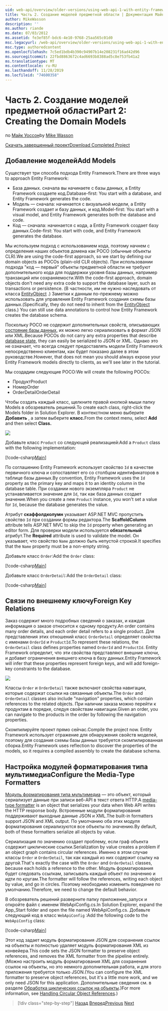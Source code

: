 ```yaml
---
uid: web-api/overview/older-versions/using-web-api-1-with-entity-framework-5/using-web-api-with-entity-framework-part-2
title: Часть 2. Создание моделей предметной области | Документация Майкрософт
author: MikeWasson
description: ''
ms.author: riande
ms.date: 07/03/2012
ms.assetid: fe3ef85f-bdc6-4e10-9768-25aa565c01d0
msc.legacyurl: /web-api/overview/older-versions/using-web-api-1-with-entity-framework-5/using-web-api-with-entity-framework-part-2
msc.type: authoredcontent
ms.openlocfilehash: 7c5ed1bdb4b390c94907b14e208231f16ad42d96
ms.sourcegitcommit: 22fbd8863672c4ad6693b8388ad5c8e753fb41a2
ms.translationtype: MT
ms.contentlocale: ru-RU
ms.lasthandoff: 11/28/2019
ms.locfileid: "74600358"
---
```

# <a name="part-2-creating-the-domain-models"></a><span data-ttu-id="6ade8-102">Часть 2. Создание моделей предметной области</span><span class="sxs-lookup"><span data-stu-id="6ade8-102">Part 2: Creating the Domain Models</span></span>

<span data-ttu-id="6ade8-103">по [Майк Уоссон](https://github.com/MikeWasson)</span><span class="sxs-lookup"><span data-stu-id="6ade8-103">by [Mike Wasson](https://github.com/MikeWasson)</span></span>

[<span data-ttu-id="6ade8-104">Скачать завершенный проект</span><span class="sxs-lookup"><span data-stu-id="6ade8-104">Download Completed Project</span></span>](https://code.msdn.microsoft.com/ASP-NET-Web-API-with-afa30545)

## <a name="add-models"></a><span data-ttu-id="6ade8-105">Добавление моделей</span><span class="sxs-lookup"><span data-stu-id="6ade8-105">Add Models</span></span>

<span data-ttu-id="6ade8-106">Существует три способа подхода Entity Framework.</span><span class="sxs-lookup"><span data-stu-id="6ade8-106">There are three ways to approach Entity Framework:</span></span>

- <span data-ttu-id="6ade8-107">База данных. сначала вы начинаете с базы данных, а Entity Framework создаете код.</span><span class="sxs-lookup"><span data-stu-id="6ade8-107">Database-first: You start with a database, and Entity Framework generates the code.</span></span>
- <span data-ttu-id="6ade8-108">Модель — сначала: начинается с визуальной модели, а Entity Framework создает и базу данных, и код.</span><span class="sxs-lookup"><span data-stu-id="6ade8-108">Model-first: You start with a visual model, and Entity Framework generates both the database and code.</span></span>
- <span data-ttu-id="6ade8-109">Код — сначала: начинается с кода, а Entity Framework создает базу данных.</span><span class="sxs-lookup"><span data-stu-id="6ade8-109">Code-first: You start with code, and Entity Framework generates the database.</span></span>

<span data-ttu-id="6ade8-110">Мы используем подход с использованием кода, поэтому начнем с определения наших объектов домена как POCO (обычные объекты CLR).</span><span class="sxs-lookup"><span data-stu-id="6ade8-110">We are using the code-first approach, so we start by defining our domain objects as POCOs (plain-old CLR objects).</span></span> <span data-ttu-id="6ade8-111">При использовании подхода "код — первый" объекты предметной области не требуют дополнительного кода для поддержки уровня базы данных, например транзакций или сохраняемости.</span><span class="sxs-lookup"><span data-stu-id="6ade8-111">With the code-first approach, domain objects don't need any extra code to support the database layer, such as transactions or persistence.</span></span> <span data-ttu-id="6ade8-112">(В частности, им не нужно наследовать от класса [EntityObject](https://msdn.microsoft.com/library/system.data.objects.dataclasses.entityobject.aspx) .) Заметки к данным по-прежнему можно использовать для управления Entity Framework создания схемы базы данных.</span><span class="sxs-lookup"><span data-stu-id="6ade8-112">(Specifically, they do not need to inherit from the [EntityObject](https://msdn.microsoft.com/library/system.data.objects.dataclasses.entityobject.aspx) class.) You can still use data annotations to control how Entity Framework creates the database schema.</span></span>

<span data-ttu-id="6ade8-113">Поскольку POCO не содержит дополнительных свойств, описывающих [состояние базы данных](https://msdn.microsoft.com/library/system.data.entitystate.aspx), их можно легко сериализовать в формат JSON или XML.</span><span class="sxs-lookup"><span data-stu-id="6ade8-113">Because POCOs do not carry any extra properties that describe [database state](https://msdn.microsoft.com/library/system.data.entitystate.aspx), they can easily be serialized to JSON or XML.</span></span> <span data-ttu-id="6ade8-114">Однако это не означает, что всегда следует предоставлять модели Entity Framework непосредственно клиентам, как будет показано далее в этом руководстве.</span><span class="sxs-lookup"><span data-stu-id="6ade8-114">However, that does not mean you should always expose your Entity Framework models directly to clients, as we'll see later in the tutorial.</span></span>

<span data-ttu-id="6ade8-115">Мы создадим следующие POCO:</span><span class="sxs-lookup"><span data-stu-id="6ade8-115">We will create the following POCOs:</span></span>

- <span data-ttu-id="6ade8-116">Продукт</span><span class="sxs-lookup"><span data-stu-id="6ade8-116">Product</span></span>
- <span data-ttu-id="6ade8-117">Номер</span><span class="sxs-lookup"><span data-stu-id="6ade8-117">Order</span></span>
- <span data-ttu-id="6ade8-118">OrderDetail</span><span class="sxs-lookup"><span data-stu-id="6ade8-118">OrderDetail</span></span>

<span data-ttu-id="6ade8-119">Чтобы создать каждый класс, щелкните правой кнопкой мыши папку Models в обозреватель решений.</span><span class="sxs-lookup"><span data-stu-id="6ade8-119">To create each class, right-click the Models folder in Solution Explorer.</span></span> <span data-ttu-id="6ade8-120">В контекстном меню выберите **Добавить** , а затем выберите **класс.**</span><span class="sxs-lookup"><span data-stu-id="6ade8-120">From the context menu, select **Add** and then select **Class.**</span></span>

![](using-web-api-with-entity-framework-part-2/_static/image1.png)

<span data-ttu-id="6ade8-121">Добавьте класс `Product` со следующей реализацией:</span><span class="sxs-lookup"><span data-stu-id="6ade8-121">Add a `Product` class with the following implementation:</span></span>

[!code-csharp[Main](using-web-api-with-entity-framework-part-2/samples/sample1.cs)]

<span data-ttu-id="6ade8-122">По соглашению Entity Framework использует свойство `Id` в качестве первичного ключа и сопоставляет его со столбцом идентификаторов в таблице базы данных.</span><span class="sxs-lookup"><span data-stu-id="6ade8-122">By convention, Entity Framework uses the `Id` property as the primary key and maps it to an identity column in the database table.</span></span> <span data-ttu-id="6ade8-123">При создании нового экземпляра `Product` не устанавливается значение для `Id`, так как база данных создает значение.</span><span class="sxs-lookup"><span data-stu-id="6ade8-123">When you create a new `Product` instance, you won't set a value for `Id`, because the database generates the value.</span></span>

<span data-ttu-id="6ade8-124">Атрибут **скаффолдколумн** указывает ASP.NET MVC пропустить свойство `Id` при создании формы редактора.</span><span class="sxs-lookup"><span data-stu-id="6ade8-124">The **ScaffoldColumn** attribute tells ASP.NET MVC to skip the `Id` property when generating an editor form.</span></span> <span data-ttu-id="6ade8-125">Для проверки модели используется **обязательный** атрибут.</span><span class="sxs-lookup"><span data-stu-id="6ade8-125">The **Required** attribute is used to validate the model.</span></span> <span data-ttu-id="6ade8-126">Он указывает, что свойство `Name` должно быть непустой строкой.</span><span class="sxs-lookup"><span data-stu-id="6ade8-126">It specifies that the `Name` property must be a non-empty string.</span></span>

<span data-ttu-id="6ade8-127">Добавьте класс `Order`:</span><span class="sxs-lookup"><span data-stu-id="6ade8-127">Add the `Order` class:</span></span>

[!code-csharp[Main](using-web-api-with-entity-framework-part-2/samples/sample2.cs)]

<span data-ttu-id="6ade8-128">Добавьте класс `OrderDetail`:</span><span class="sxs-lookup"><span data-stu-id="6ade8-128">Add the `OrderDetail` class:</span></span>

[!code-csharp[Main](using-web-api-with-entity-framework-part-2/samples/sample3.cs)]

## <a name="foreign-key-relations"></a><span data-ttu-id="6ade8-129">Связи по внешнему ключу</span><span class="sxs-lookup"><span data-stu-id="6ade8-129">Foreign Key Relations</span></span>

<span data-ttu-id="6ade8-130">Заказ содержит много подробных сведений о заказах, и каждая информация о заказе относится к одному продукту.</span><span class="sxs-lookup"><span data-stu-id="6ade8-130">An order contains many order details, and each order detail refers to a single product.</span></span> <span data-ttu-id="6ade8-131">Для представления этих отношений класс `OrderDetail` определяет свойства с именами `OrderId` и `ProductId`.</span><span class="sxs-lookup"><span data-stu-id="6ade8-131">To represent these relations, the `OrderDetail` class defines properties named `OrderId` and `ProductId`.</span></span> <span data-ttu-id="6ade8-132">Entity Framework определит, что эти свойства представляют внешние ключи, и добавит ограничения внешнего ключа в базу данных.</span><span class="sxs-lookup"><span data-stu-id="6ade8-132">Entity Framework will infer that these properties represent foreign keys, and will add foreign-key constraints to the database.</span></span>

![](using-web-api-with-entity-framework-part-2/_static/image2.png)

<span data-ttu-id="6ade8-133">Классы `Order` и `OrderDetail` также включают свойства навигации, которые содержат ссылки на связанные объекты.</span><span class="sxs-lookup"><span data-stu-id="6ade8-133">The `Order` and `OrderDetail` classes also include "navigation" properties, which contain references to the related objects.</span></span> <span data-ttu-id="6ade8-134">При наличии заказа можно перейти к продуктам в порядке, следуя свойствам навигации.</span><span class="sxs-lookup"><span data-stu-id="6ade8-134">Given an order, you can navigate to the products in the order by following the navigation properties.</span></span>

<span data-ttu-id="6ade8-135">Скомпилируйте проект прямо сейчас.</span><span class="sxs-lookup"><span data-stu-id="6ade8-135">Compile the project now.</span></span> <span data-ttu-id="6ade8-136">Entity Framework использует отражение для обнаружения свойств моделей, поэтому для создания схемы базы данных требуется скомпилированная сборка.</span><span class="sxs-lookup"><span data-stu-id="6ade8-136">Entity Framework uses reflection to discover the properties of the models, so it requires a compiled assembly to create the database schema.</span></span>

## <a name="configure-the-media-type-formatters"></a><span data-ttu-id="6ade8-137">Настройка модулей форматирования типа мультимедиа</span><span class="sxs-lookup"><span data-stu-id="6ade8-137">Configure the Media-Type Formatters</span></span>

<span data-ttu-id="6ade8-138">[Модуль форматирования типа мультимедиа](../../formats-and-model-binding/media-formatters.md) — это объект, который сериализует данные при записи веб-API в текст ответа HTTP.</span><span class="sxs-lookup"><span data-stu-id="6ade8-138">A [media-type formatter](../../formats-and-model-binding/media-formatters.md) is an object that serializes your data when Web API writes the HTTP response body.</span></span> <span data-ttu-id="6ade8-139">Встроенные модули форматирования поддерживают выходные данные JSON и XML.</span><span class="sxs-lookup"><span data-stu-id="6ade8-139">The built-in formatters support JSON and XML output.</span></span> <span data-ttu-id="6ade8-140">По умолчанию оба этих модуля форматирования сериализуются все объекты по значению.</span><span class="sxs-lookup"><span data-stu-id="6ade8-140">By default, both of these formatters serialize all objects by value.</span></span>

<span data-ttu-id="6ade8-141">Сериализация по значению создает проблему, если граф объекта содержит циклические ссылки.</span><span class="sxs-lookup"><span data-stu-id="6ade8-141">Serialization by value creates a problem if an object graph contains circular references.</span></span> <span data-ttu-id="6ade8-142">Именно в этом случае классы `Order` и `OrderDetail`, так как каждый из них содержит ссылку на другой.</span><span class="sxs-lookup"><span data-stu-id="6ade8-142">That's exactly the case with the `Order` and `OrderDetail` classes, because each holds a reference to the other.</span></span> <span data-ttu-id="6ade8-143">Модуль форматирования будет следовать ссылкам, записывать каждый объект по значению и идти по кругам.</span><span class="sxs-lookup"><span data-stu-id="6ade8-143">The formatter will follow the references, writing each object by value, and go in circles.</span></span> <span data-ttu-id="6ade8-144">Поэтому необходимо изменить поведение по умолчанию.</span><span class="sxs-lookup"><span data-stu-id="6ade8-144">Therefore, we need to change the default behavior.</span></span>

<span data-ttu-id="6ade8-145">В обозреватель решений разверните папку приложение\_запуск и откройте файл с именем WebApiConfig.cs.</span><span class="sxs-lookup"><span data-stu-id="6ade8-145">In Solution Explorer, expand the App\_Start folder and open the file named WebApiConfig.cs.</span></span> <span data-ttu-id="6ade8-146">Добавьте следующий код в класс `WebApiConfig` :</span><span class="sxs-lookup"><span data-stu-id="6ade8-146">Add the following code to the `WebApiConfig` class:</span></span>

[!code-csharp[Main](using-web-api-with-entity-framework-part-2/samples/sample4.cs?highlight=11)]

<span data-ttu-id="6ade8-147">Этот код задает модуль форматирования JSON для сохранения ссылок на объекты и полностью удаляет модуль форматирования XML из конвейера.</span><span class="sxs-lookup"><span data-stu-id="6ade8-147">This code sets the JSON formatter to preserve object references, and removes the XML formatter from the pipeline entirely.</span></span> <span data-ttu-id="6ade8-148">(Можно настроить модуль форматирования XML для сохранения ссылок на объекты, но это немного дополнительная работа, и для этого приложения требуется только JSON.</span><span class="sxs-lookup"><span data-stu-id="6ade8-148">(You can configure the XML formatter to preserve object references, but it's a little more work, and we only need JSON for this application.</span></span> <span data-ttu-id="6ade8-149">Дополнительные сведения см. в разделе [Обработка циклических ссылок на объекты](../../formats-and-model-binding/json-and-xml-serialization.md#handling_circular_object_references).)</span><span class="sxs-lookup"><span data-stu-id="6ade8-149">For more information, see [Handling Circular Object References](../../formats-and-model-binding/json-and-xml-serialization.md#handling_circular_object_references).)</span></span>

> [!div class="step-by-step"]
> <span data-ttu-id="6ade8-150">[Назад](using-web-api-with-entity-framework-part-1.md)
> [Вперед](using-web-api-with-entity-framework-part-3.md)</span><span class="sxs-lookup"><span data-stu-id="6ade8-150">[Previous](using-web-api-with-entity-framework-part-1.md)
[Next](using-web-api-with-entity-framework-part-3.md)</span></span>
